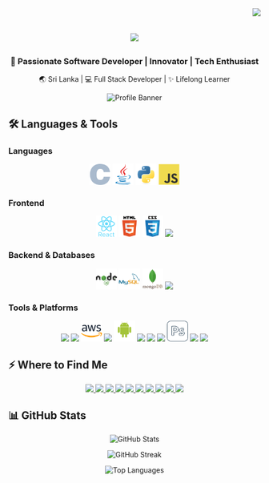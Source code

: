 <img align="right" src="https://visitor-badge.laobi.icu/badge?page_id=ysirunadeesha.ysirunadeesha" />

<h1 align="center">
  <img src="https://readme-typing-svg.herokuapp.com/?font=Righteous&size=35&center=true&vCenter=true&width=500&height=70&duration=4000&lines=Hi+There!+👋;+I'm+Yasiru+Nadeesha!" />
</h1>

<h3 align="center">🚀 Passionate Software Developer | Innovator | Tech Enthusiast</h3>
<p align="center">🌏 Sri Lanka | 💻 Full Stack Developer | ✨ Lifelong Learner</p>

<p align="center">
  <img src="https://i.imgur.com/waxVImv.png" alt="Profile Banner" width="300"/>
</p>

## 🛠️ Languages & Tools

### Languages
<p align="center">
  <img src="https://raw.githubusercontent.com/devicons/devicon/master/icons/c/c-original.svg" width="42" />
  <img src="https://raw.githubusercontent.com/devicons/devicon/master/icons/java/java-original.svg" width="42" />
  <img src="https://raw.githubusercontent.com/devicons/devicon/master/icons/python/python-original.svg" width="42" />
  <img src="https://raw.githubusercontent.com/devicons/devicon/master/icons/javascript/javascript-original.svg" width="42" />
</p>

### Frontend
<p align="center">
  <img src="https://raw.githubusercontent.com/devicons/devicon/master/icons/react/react-original-wordmark.svg" width="42" />
  <img src="https://raw.githubusercontent.com/devicons/devicon/master/icons/html5/html5-original-wordmark.svg" width="42" />
  <img src="https://raw.githubusercontent.com/devicons/devicon/master/icons/css3/css3-original-wordmark.svg" width="42" />
  <img src="https://www.vectorlogo.zone/logos/tailwindcss/tailwindcss-icon.svg" width="42" />
</p>

### Backend & Databases
<p align="center">
  <img src="https://raw.githubusercontent.com/devicons/devicon/master/icons/nodejs/nodejs-original-wordmark.svg" width="42" />
  <img src="https://raw.githubusercontent.com/devicons/devicon/master/icons/mysql/mysql-original-wordmark.svg" width="42" />
  <img src="https://raw.githubusercontent.com/devicons/devicon/master/icons/mongodb/mongodb-original-wordmark.svg" width="42" />
  <img src="https://www.vectorlogo.zone/logos/sqlite/sqlite-icon.svg" width="42" />
</p>

### Tools & Platforms
<p align="center">
  <img src="https://raw.githubusercontent.com/devicons/devicon/master/icons/git-scm/git-scm-icon.svg" width="42" />
  <img src="https://www.vectorlogo.zone/logos/firebase/firebase-icon.svg" width="42" />
  <img src="https://raw.githubusercontent.com/devicons/devicon/master/icons/amazonwebservices/amazonwebservices-original-wordmark.svg" width="42" />
  <img src="https://cdn.worldvectorlogo.com/logos/nextjs-2.svg" width="42" />
  <img src="https://raw.githubusercontent.com/devicons/devicon/master/icons/android/android-original-wordmark.svg" width="42" />
  <img src="https://www.vectorlogo.zone/logos/flutterio/flutterio-icon.svg" width="42" />
  <img src="https://www.vectorlogo.zone/logos/dartlang/dartlang-icon.svg" width="42" />
  <img src="https://reactnative.dev/img/header_logo.svg" width="42" />
  <img src="https://raw.githubusercontent.com/devicons/devicon/master/icons/photoshop/photoshop-line.svg" width="42" />
  <img src="https://www.vectorlogo.zone/logos/figma/figma-icon.svg" width="42" />
  <img src="https://www.vectorlogo.zone/logos/framer/framer-icon.svg" width="42" />
</p>

## ⚡ Where to Find Me  

<p align="center">
  <!-- Social -->
  <a href="https://x.com/Yasiru_Nadeesha" target="_blank">
    <img src="https://img.shields.io/badge/Twitter-000000?style=for-the-badge&logo=x&logoColor=white"/>
  </a>
  <a href="https://www.linkedin.com/in/yasirunadeesha" target="_blank">
    <img src="https://img.shields.io/badge/LinkedIn-0A66C2?style=for-the-badge&logo=linkedin&logoColor=white"/>
  </a>
  <a href="https://www.facebook.com/profile.php?id=61550000733902" target="_blank">
    <img src="https://img.shields.io/badge/Facebook-0866FF?style=for-the-badge&logo=facebook&logoColor=white"/>
  </a>
  <a href="https://www.instagram.com/yasirunadeesha8" target="_blank">
    <img src="https://img.shields.io/badge/Instagram-E4405F?style=for-the-badge&logo=instagram&logoColor=white"/>
  </a>

  <!-- Portfolio & Writing -->
  <a href="https://dribbble.com/nadeesha2143" target="_blank">
    <img src="https://img.shields.io/badge/Dribbble-EA4C89?style=for-the-badge&logo=dribbble&logoColor=white"/>
  </a>
  <a href="https://medium.com/@yasirunadeesha8" target="_blank">
    <img src="https://img.shields.io/badge/Medium-000000?style=for-the-badge&logo=medium&logoColor=white"/>
  </a>
  <a href="https://www.youtube.com/@YasiruNadeesha" target="_blank">
    <img src="https://img.shields.io/badge/YouTube-CC0000?style=for-the-badge&logo=youtube&logoColor=white"/>
  </a>

  <!-- Coding & Portfolio -->
  <a href="https://stackoverflow.com/users/31377250/yasiru-nadeesha" target="_blank">
    <img src="https://img.shields.io/badge/StackOverflow-F48024?style=for-the-badge&logo=stackoverflow&logoColor=white"/>
  </a>
  <a href="https://yyye.netlify.app" target="_blank">
    <img src="https://img.shields.io/badge/Portfolio-FF5722?style=for-the-badge&logo=todoist&logoColor=white"/>
  </a>
  <a href="mailto:yasirunadeesha8@gmail.com" target="_blank">
    <img src="https://img.shields.io/badge/Gmail-333333?style=for-the-badge&logo=gmail&logoColor=red"/>
  </a>
</p>

## 📊 GitHub Stats  

<p align="center">
  <img src="https://github-readme-stats.vercel.app/api?username=yasirunadeesha&theme=tokyonight&show_icons=true&count_private=true" alt="GitHub Stats" />
</p>
<p align="center">
  <img src="https://github-readme-streak-stats.herokuapp.com/?user=yasirunadeesha&theme=tokyonight&hide_border=true" alt="GitHub Streak" />
</p>
<p align="center">
  <img src="https://github-readme-stats.vercel.app/api/top-langs/?username=yasirunadeesha&theme=tokyonight&layout=compact" alt="Top Languages" />
</p>
